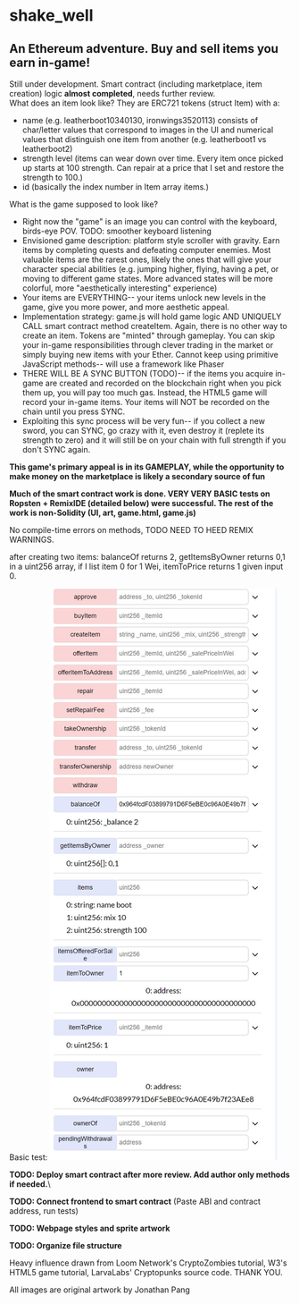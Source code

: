 # shake_well
## An Ethereum adventure. Buy and sell items you earn in-game!
Still under development. Smart contract (including marketplace, item creation) logic **almost completed**, needs further review.\
What does an item look like? They are ERC721 tokens (struct Item) with a:
- name (e.g. leatherboot10340130, ironwings3520113) consists of char/letter values that correspond to images in the UI and numerical values that distinguish one item from another (e.g. leatherboot1 vs leatherboot2)
- strength level (items can wear down over time. Every item once picked up starts at 100 strength. Can repair at a price that I set and restore the strength to 100.)
- id (basically the index number in Item array items.)

What is the game supposed to look like?
- Right now the "game" is an image you can control with the keyboard, birds-eye POV. TODO: smoother keyboard listening
- Envisioned game description: platform style scroller with gravity. Earn items by completing quests and defeating computer enemies. Most valuable items are the rarest ones, likely the ones that will give your character special abilities (e.g. jumping higher, flying, having a pet, or moving to different game states. More advanced states will be more colorful, more "aesthetically interesting" experience) 
- Your items are EVERYTHING-- your items unlock new levels in the game, give you more power, and more aesthetic appeal.
- Implementation strategy: game.js will hold game logic AND UNIQUELY CALL smart contract method createItem. Again, there is no other way to create an item. Tokens are "minted" through gameplay. You can skip your in-game responsibilities through clever trading in the market or simply buying new items with your Ether. Cannot keep using primitive JavaScript methods-- will use a framework like Phaser
- THERE WILL BE A SYNC BUTTON (TODO)-- if the items you acquire in-game are created and recorded on the blockchain right when you pick them up, you will pay too much gas. Instead, the HTML5 game will record your in-game items. Your items will NOT be recorded on the chain until you press SYNC. 
- Exploiting this sync process will be very fun-- if you collect a new sword, you can SYNC, go crazy with it, even destroy it (replete its strength to zero) and it will still be on your chain with full strength if you don't SYNC again.

**This game's primary appeal is in its GAMEPLAY, while the opportunity to make money on the marketplace is likely a secondary source of fun**

**Much of the smart contract work is done. VERY VERY BASIC tests on Ropsten + RemixIDE (detailed below) were successful. The rest of the work is non-Solidity (UI, art, game.html, game.js)**

No compile-time errors on methods, TODO NEED TO HEED REMIX WARNINGS.

after creating two items: balanceOf returns 2, getItemsByOwner returns 0,1 in a uint256 array, if I list item 0 for 1 Wei, itemToPrice returns 1 given input 0. 

Basic test: 
![alt text](https://github.com/jpang7/shake_well/blob/master/ropstentest.JPG)

**TODO: Deploy smart contract after more review. Add author only methods if needed.**\

**TODO: Connect frontend to smart contract** (Paste ABI and contract address, run tests)

**TODO: Webpage styles and sprite artwork**

**TODO: Organize file structure**

Heavy influence drawn from Loom Network's CryptoZombies tutorial, W3's HTML5 game tutorial, LarvaLabs' Cryptopunks source code. THANK YOU.

All images are original artwork by Jonathan Pang
